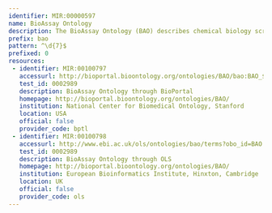 ```yaml
---
identifier: MIR:00000597
name: BioAssay Ontology
description: The BioAssay Ontology (BAO) describes chemical biology screening assays and their results including high-throughput screening (HTS) data for the purpose of categorizing assays and data analysis.
prefix: bao
pattern: ^\d{7}$
prefixed: 0
resources:
 - identifier: MIR:00100797
   accessurl: http://bioportal.bioontology.org/ontologies/BAO/bao:BAO_${id}
   test_id: 0002989
   description: BioAssay Ontology through BioPortal
   homepage: http://bioportal.bioontology.org/ontologies/BAO/
   institution: National Center for Biomedical Ontology, Stanford
   location: USA
   official: false
   provider_code: bptl
 - identifier: MIR:00100798
   accessurl: http://www.ebi.ac.uk/ols/ontologies/bao/terms?obo_id=BAO:${id}
   test_id: 0002989
   description: BioAssay Ontology through OLS
   homepage: http://bioportal.bioontology.org/ontologies/BAO/
   institution: European Bioinformatics Institute, Hinxton, Cambridge
   location: UK
   official: false
   provider_code: ols
---
```

